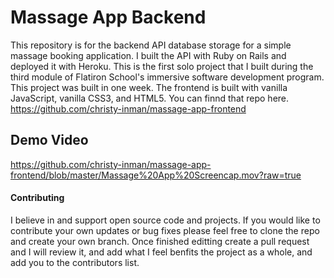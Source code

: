 # Massage App Backend
This repository is for the backend API database storage for a simple massage booking application. I built the API with Ruby on Rails and deployed it with Heroku. This is the first solo project that I built during the third module of Flatiron School's immersive software development program. This project was built in one week. The frontend is built with vanilla JavaScript, vanilla CSS3, and HTML5. You can finnd that repo here. https://github.com/christy-inman/massage-app-frontend

## Demo Video
https://github.com/christy-inman/massage-app-frontend/blob/master/Massage%20App%20Screencap.mov?raw=true

#### Contributing
I believe in and support open source code and projects. If you would like to contribute your own updates or bug fixes please feel free to clone the repo and create your own branch. Once finished editting create a pull request and I will review it, and add what I feel benfits the project as a whole, and add you to the contributors list.
